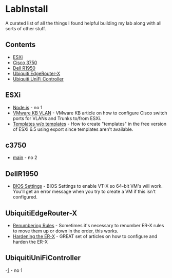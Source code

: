 # LabInstall
A curated list of all the things I found helpful building my lab along with all sorts of other stuff.


## Contents

- [ESXi](#ESXi)
- [Cisco 3750](#c3750)
- [Dell R1950](#DellR1950)
- [Ubiquiti EdgeRouter-X](#UbiquitiEdgeRouter-X)
- [Ubiquiti UniFi Controller](#UbiquitiUniFiController)


## ESXi

- [Node.js](https://github.com/sindresorhus/awesome-nodejs#readme) - no 1
- [VMware KB VLAN](https://kb.vmware.com/s/article/1006628) - VMware KB article on how to configure Cisco switch ports for VLANs and Trunks to/from ESXi.
- [Templates w/o templates](https://www.vladan.fr/how-to-create-a-nested-esxi-6-5-template/) - How to create "templates" in the free version of ESXi 6.5 using export since templates aren't available.


## c3750

- [main](https://github.com) - no 2


## DellR1950

- [BIOS Settings](https://www.thegeekstuff.com/2011/07/bios-cpu-vt-setting-for-vmware/) - BIOS Settings to enable VT-X so 64-bit VM's will work. You'll get an error message when you try to create a VM if this isn't configured.


## UbiquitiEdgeRouter-X

- [Renumbering Rules](https://help.ubnt.com/hc/en-us/articles/205232890-EdgeRouter-Reordering-Firewall-and-NAT-Rules) - Sometimes it's necessary to renumber ER-X rules to move them up or down in the order, this works.
- [Hardening the ER-X](https://networkjutsu.com/hardening-edgerouter-lite-part-1/) - GREAT set of articles on how to configure and harden the ER-X

## UbiquitiUniFiController

-[1]() - no 1